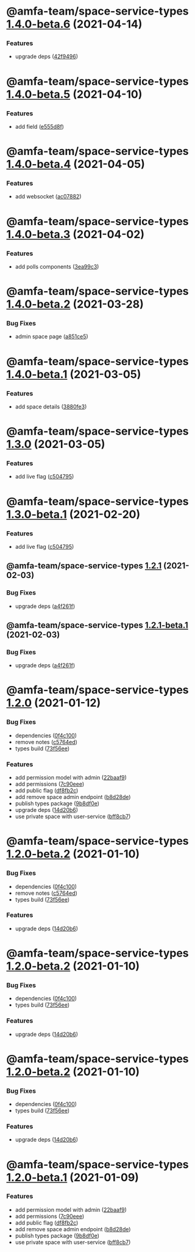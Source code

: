 # @amfa-team/space-service-types [1.4.0-beta.6](https://github.com/amfa-team/space-service/compare/@amfa-team/space-service-types@1.4.0-beta.5...@amfa-team/space-service-types@1.4.0-beta.6) (2021-04-14)


### Features

* upgrade deps ([42f9496](https://github.com/amfa-team/space-service/commit/42f9496f58f460fcf0bc0b09f68b395ec7392f91))

# @amfa-team/space-service-types [1.4.0-beta.5](https://github.com/amfa-team/space-service/compare/@amfa-team/space-service-types@1.4.0-beta.4...@amfa-team/space-service-types@1.4.0-beta.5) (2021-04-10)


### Features

* add field ([e555d8f](https://github.com/amfa-team/space-service/commit/e555d8f97aa719f8899ad6a1c6e0694d9033a856))

# @amfa-team/space-service-types [1.4.0-beta.4](https://github.com/amfa-team/space-service/compare/@amfa-team/space-service-types@1.4.0-beta.3...@amfa-team/space-service-types@1.4.0-beta.4) (2021-04-05)


### Features

* add websocket ([ac07882](https://github.com/amfa-team/space-service/commit/ac07882ee00ae2570f7b8cd62c0ebab99f6a13f4))

# @amfa-team/space-service-types [1.4.0-beta.3](https://github.com/amfa-team/space-service/compare/@amfa-team/space-service-types@1.4.0-beta.2...@amfa-team/space-service-types@1.4.0-beta.3) (2021-04-02)


### Features

* add polls components ([3ea99c3](https://github.com/amfa-team/space-service/commit/3ea99c39bf89fb062d17aa090f6ce001cbe0ffd4))

# @amfa-team/space-service-types [1.4.0-beta.2](https://github.com/amfa-team/space-service/compare/@amfa-team/space-service-types@1.4.0-beta.1...@amfa-team/space-service-types@1.4.0-beta.2) (2021-03-28)


### Bug Fixes

* admin space page ([a851ce5](https://github.com/amfa-team/space-service/commit/a851ce57479ffdd57a67d57ca33441c0a6241e56))

# @amfa-team/space-service-types [1.4.0-beta.1](https://github.com/amfa-team/space-service/compare/@amfa-team/space-service-types@1.3.0...@amfa-team/space-service-types@1.4.0-beta.1) (2021-03-05)


### Features

* add space details ([3880fe3](https://github.com/amfa-team/space-service/commit/3880fe35d86b1c9cf4d9a14ca3464cfe6fca15c1))

# @amfa-team/space-service-types [1.3.0](https://github.com/amfa-team/space-service/compare/@amfa-team/space-service-types@1.2.1...@amfa-team/space-service-types@1.3.0) (2021-03-05)


### Features

* add live flag ([c504795](https://github.com/amfa-team/space-service/commit/c5047954b2c9680bab16955b7e28b20bcc8b8df0))

# @amfa-team/space-service-types [1.3.0-beta.1](https://github.com/amfa-team/space-service/compare/@amfa-team/space-service-types@1.2.1...@amfa-team/space-service-types@1.3.0-beta.1) (2021-02-20)


### Features

* add live flag ([c504795](https://github.com/amfa-team/space-service/commit/c5047954b2c9680bab16955b7e28b20bcc8b8df0))

## @amfa-team/space-service-types [1.2.1](https://github.com/amfa-team/space-service/compare/@amfa-team/space-service-types@1.2.0...@amfa-team/space-service-types@1.2.1) (2021-02-03)


### Bug Fixes

* upgrade deps ([a4f261f](https://github.com/amfa-team/space-service/commit/a4f261f77e8ff79641c1f087a6a2db29b5addec2))

## @amfa-team/space-service-types [1.2.1-beta.1](https://github.com/amfa-team/space-service/compare/@amfa-team/space-service-types@1.2.0...@amfa-team/space-service-types@1.2.1-beta.1) (2021-02-03)


### Bug Fixes

* upgrade deps ([a4f261f](https://github.com/amfa-team/space-service/commit/a4f261f77e8ff79641c1f087a6a2db29b5addec2))

# @amfa-team/space-service-types [1.2.0](https://github.com/amfa-team/space-service/compare/@amfa-team/space-service-types@1.1.0...@amfa-team/space-service-types@1.2.0) (2021-01-12)


### Bug Fixes

* dependencies ([0f4c100](https://github.com/amfa-team/space-service/commit/0f4c10071631a4bb73f35facdcfad19a0be98457))
* remove notes ([c5764ed](https://github.com/amfa-team/space-service/commit/c5764ed57b70196834457cae67e69fb7efc6f3c5))
* types build ([73f56ee](https://github.com/amfa-team/space-service/commit/73f56ee100a5624427abd383ee548036655f58db))


### Features

* add permission model with admin ([22baaf9](https://github.com/amfa-team/space-service/commit/22baaf9314d9ada8548525948c5b22b5da2fa00f))
* add permissions ([7c90eee](https://github.com/amfa-team/space-service/commit/7c90eeef19d34ccb3d67c61048e62ba6ac84441e))
* add public flag ([df8fb2c](https://github.com/amfa-team/space-service/commit/df8fb2c7b398101f09374fb4dec607e5e40686c2))
* add remove space admin endpoint ([b8d28de](https://github.com/amfa-team/space-service/commit/b8d28de3acc172b9d3ed738a1496283448a73ba3))
* publish types package ([9b8df0e](https://github.com/amfa-team/space-service/commit/9b8df0ecb3931a8f3751ded75fc1f9c950254f31))
* upgrade deps ([14d20b6](https://github.com/amfa-team/space-service/commit/14d20b6f1c047873a3fb259e754a086514d9f730))
* use private space with user-service ([bff8cb7](https://github.com/amfa-team/space-service/commit/bff8cb746b0a1d6315c7dedd5b989518a9e87213))

# @amfa-team/space-service-types [1.2.0-beta.2](https://github.com/amfa-team/space-service/compare/@amfa-team/space-service-types@1.2.0-beta.1...@amfa-team/space-service-types@1.2.0-beta.2) (2021-01-10)


### Bug Fixes

* dependencies ([0f4c100](https://github.com/amfa-team/space-service/commit/0f4c10071631a4bb73f35facdcfad19a0be98457))
* remove notes ([c5764ed](https://github.com/amfa-team/space-service/commit/c5764ed57b70196834457cae67e69fb7efc6f3c5))
* types build ([73f56ee](https://github.com/amfa-team/space-service/commit/73f56ee100a5624427abd383ee548036655f58db))


### Features

* upgrade deps ([14d20b6](https://github.com/amfa-team/space-service/commit/14d20b6f1c047873a3fb259e754a086514d9f730))

# @amfa-team/space-service-types [1.2.0-beta.2](https://github.com/amfa-team/space-service/compare/@amfa-team/space-service-types@1.2.0-beta.1...@amfa-team/space-service-types@1.2.0-beta.2) (2021-01-10)


### Bug Fixes

* dependencies ([0f4c100](https://github.com/amfa-team/space-service/commit/0f4c10071631a4bb73f35facdcfad19a0be98457))
* types build ([73f56ee](https://github.com/amfa-team/space-service/commit/73f56ee100a5624427abd383ee548036655f58db))


### Features

* upgrade deps ([14d20b6](https://github.com/amfa-team/space-service/commit/14d20b6f1c047873a3fb259e754a086514d9f730))

# @amfa-team/space-service-types [1.2.0-beta.2](https://github.com/amfa-team/space-service/compare/@amfa-team/space-service-types@1.2.0-beta.1...@amfa-team/space-service-types@1.2.0-beta.2) (2021-01-10)


### Bug Fixes

* dependencies ([0f4c100](https://github.com/amfa-team/space-service/commit/0f4c10071631a4bb73f35facdcfad19a0be98457))
* types build ([73f56ee](https://github.com/amfa-team/space-service/commit/73f56ee100a5624427abd383ee548036655f58db))


### Features

* upgrade deps ([14d20b6](https://github.com/amfa-team/space-service/commit/14d20b6f1c047873a3fb259e754a086514d9f730))

# @amfa-team/space-service-types [1.2.0-beta.1](https://github.com/amfa-team/space-service/compare/@amfa-team/space-service-types@1.1.0...@amfa-team/space-service-types@1.2.0-beta.1) (2021-01-09)


### Features

* add permission model with admin ([22baaf9](https://github.com/amfa-team/space-service/commit/22baaf9314d9ada8548525948c5b22b5da2fa00f))
* add permissions ([7c90eee](https://github.com/amfa-team/space-service/commit/7c90eeef19d34ccb3d67c61048e62ba6ac84441e))
* add public flag ([df8fb2c](https://github.com/amfa-team/space-service/commit/df8fb2c7b398101f09374fb4dec607e5e40686c2))
* add remove space admin endpoint ([b8d28de](https://github.com/amfa-team/space-service/commit/b8d28de3acc172b9d3ed738a1496283448a73ba3))
* publish types package ([9b8df0e](https://github.com/amfa-team/space-service/commit/9b8df0ecb3931a8f3751ded75fc1f9c950254f31))
* use private space with user-service ([bff8cb7](https://github.com/amfa-team/space-service/commit/bff8cb746b0a1d6315c7dedd5b989518a9e87213))
